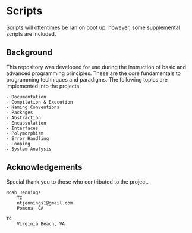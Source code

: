 # Scripts 

Scripts will oftentimes be ran on boot up; however, some supplemental scripts are included. 

## Background 

This repository was developed for use during the instruction of basic and advanced programming principles. These are the core fundamentals to programming techniques and paradigms. The following topics are implemented into the projects: 

    - Documentation 
    - Compilation & Execution
    - Naming Conventions 
    - Packages 
    - Abstraction 
    - Encapsulation
    - Interfaces
    - Polymorphism  
    - Error Handling 
    - Looping 
    - System Analysis 

## Acknowledgements

Special thank you to those who contributed to the project. 

	Noah Jennings 
	    TC 
	    ntjennings1@gmail.com
	    Pomona, CA

    TC
    	Virginia Beach, VA 
